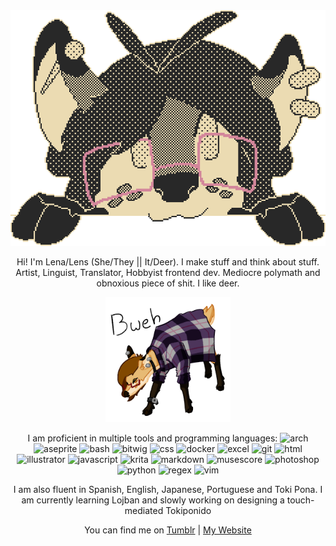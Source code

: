 <div align=center>
<img src="assets/header.png" alt="A pixelart picture of my fursona's head peeking in from behind the screen">

Hi! I'm Lena/Lens (She/They || It/Deer). I make stuff and think about stuff.
Artist, Linguist, Translator, Hobbyist frontend dev.
Mediocre polymath and obnoxious piece of shit.
I like deer.

<img src="assets/bweh.png" alt="A sticker-like picture of a feral version of my fursona saying 'bweh'" width=200px>



I am proficient in multiple tools and programming languages:
<img alt="arch" src="assets/arch.png" width=32px>
<img alt="aseprite" src="assets/aseprite.png" width=32px>
<img alt="bash" src="assets/bash.png" width=32px>
<img alt="bitwig" src="assets/bitwig.png" width=32px>
<img alt="css" src="assets/css.png" width=32px>
<img alt="docker" src="assets/docker.png" width=32px>
<img alt="excel" src="assets/excel.png" width=32px>
<img alt="git" src="assets/git.png" width=32px>
<img alt="html" src="assets/html.png" width=32px>
<img alt="illustrator" src="assets/illustrator.png" width=32px>
<img alt="javascript" src="assets/javascript.png" width=32px>
<img alt="krita" src="assets/krita.png" width=32px>
<img alt="markdown" src="assets/markdown.png" width=32px>
<img alt="musescore" src="assets/musescore.png" width=32px>
<img alt="photoshop" src="assets/photoshop.png" width=32px>
<img alt="python" src="assets/python.png" width=32px>
<img alt="regex" src="assets/regex.png" width=32px>
<img alt="vim" src="assets/vim.png" width=32px>

I am also fluent in Spanish, English, Japanese, Portuguese and Toki Pona.
I am currently learning Lojban and slowly working on designing a touch-mediated Tokiponido

You can find me on
[Tumblr](https://lensdeer.tumblr.com) | [My Website](https://lensdeer.neocities.org)
</div>
